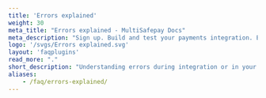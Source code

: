 ```yaml
---
title: 'Errors explained'
weight: 30
meta_title: "Errors explained - MultiSafepay Docs"
meta_description: "Sign up. Build and test your payments integration. Explore our products and services. Use our API Reference, SDKs, and wrappers. Get support."
logo: '/svgs/Errors explained.svg'
layout: 'faqplugins'
read_more: "."
short_description: "Understanding errors during integration or in your MultiSafepay account."
aliases:   
    - /faq/errors-explained/
---
```

